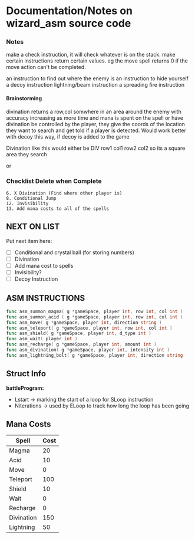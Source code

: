 # Documentation/Notes on wizard_asm source code

### Notes

make a check instruction, it will check whatever is on the stack. make certain instructions return certain values. eg the move spell returns 0 if the move action can't be completed.

an instruction to find out where the enemy is
an instruction to hide yourself
a decoy instruction 
lightning/beam instruction
a spreading fire instruction


#### Brainstorming

divination returns a row,col somwhere in an area around the enemy with accuracy increasing as more time and mana is spent on the spell
or have divination be controlled by the player, they give the coords of the location they want to search and get told if a player is detected. Would work better with decoy this way, if decoy is added to the game

Divination like this would either be
DIV row1 col1 row2 col2
so its a square area they search

or 


### Checklist Delete when Complete
    6. X Divination (Find where other player is)
    8. Conditional Jump 
    12. Invisibility
    13. Add mana costs to all of the spells

## NEXT ON LIST

Put next item here:
- [ ] Conditional and crystal ball (for storing numbers)
- [ ] Divination
- [ ] Add mana cost to spells 
- [ ] Invisibility?
- [ ] Decoy Instruction

## ASM INSTRUCTIONS

```go
func asm_summon_magma( g *gameSpace, player int, row int, col int ) 
func asm_summon_acid ( g *gameSpace, player int, row int, col int ) 
func asm_move( g *gameSpace, player int, direction string ) 
func asm_teleport( g *gameSpace, player int, row int, col int ) 
func asm_shield( g *gameSpace, player int, d_type int ) 
func asm_wait( player int ) 
func asm_recharge( g *gameSpace, player int, amount int ) 
func asm_divination( g *gameSpace, player int, intensity int ) 
func asm_lightning_bolt( g *gameSpace, player int, direction string
```

## Struct Info


__battleProgram:__
* Lstart -> marking the start of a loop for SLoop instruction
* Niterations -> used by ELoop to track how long the loop has been going


## Mana Costs

| Spell | Cost |
| - | - |
| Magma | 20   |
| Acid   | 10   |
| Move  |  0  |
| Teleport   | 100  |
| Shield   | 10   |
| Wait   |  0  |
| Recharge | 0 | 
| Divination | 150
| Lightning | 50


